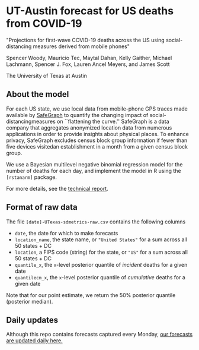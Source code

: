 

# UT-Austin forecast for US deaths from COVID-19

"Projections for first-wave COVID-19 deaths across the US using
social-distancing measures derived from mobile phones"

Spencer Woody, Mauricio Tec, Maytal Dahan, Kelly Gaither, Michael
Lachmann, Spencer J. Fox, Lauren Ancel Meyers, and James Scott

The University of Texas at Austin


## About the model

For each US state, we use local data from mobile-phone GPS traces made
available by [SafeGraph] to quantify the changing impact of
social-distancingmeasures on ``flattening the curve.''  SafeGraph is a
data company that aggregates anonymized location data from numerous
applications in order to provide insights about physical places. To
enhance privacy, SafeGraph excludes census block group information if
fewer than five devices visitedan establishment in a month from a
given census block group.

We use a Bayesian multilevel negative binomial regression model for
the number of deaths for each day, and implement the model in R using
the `[rstanarm]` package.

For more details, see the [technical report]. 


## Format of raw data

The file `[date]-UTexas-sdmetrics-raw.csv` contains the following columns

- `date`, the date for which to make forecasts
- `location_name`, the state name, or `"United States"` for a sum across all 50
  states + DC
- `location`, a FIPS code (string) for the state, or `"US"` for a sum
  across all 50 states + DC
- `quantile_x`, the `x`-level posterior quantile of *incident* deaths
  for a given date
- `quantilecm_x`, the `x`-level posterior quantile of *cumulative*
  deaths for a given date

Note that for our point estimate, we return the 50% posterior quantile
(posterior median). 


## Daily updates

Although this repo contains forecasts captured every Monday, [our
forecasts are updated daily here.][forecasts]



[SafeGraph]: https://www.safegraph.com/
[forecasts]: https://covid-19.tacc.utexas.edu/projections/
[technical report]: https://covid-19.tacc.utexas.edu/media/filer_public/87/63/87635a46-b060-4b5b-a3a5-1b31ab8e0bc6/ut_covid-19_mortality_forecasting_model_latest.pdf
[rstanarm]: https://mc-stan.org/users/interfaces/rstanarm
